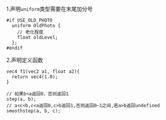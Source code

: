1.声明`uniform`类型需要在末尾加分号<br>
```
#if USE_OLD_PHOTO
  uniform OldPhoto {
    // 老化程度
    float oldLevel;
  };
#endif
```
2.声明定义函数
```
vec4 f1(vec2 a1, float a2){
  return vec4(1.0);
}

// 如果b<a返回0，否则返回1
step(a, b);
// a<c<b,c<a返回0,c>b返回1,否则返回0~1之间,若a>b返回undefined
smoothstep(a, b, c);
```
